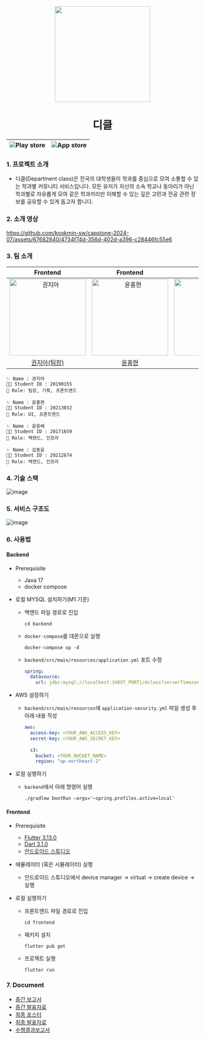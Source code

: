 <div align="center">
<img src="https://github.com/kookmin-sw/capstone-2024-07/assets/67682840/a6255c3f-ff7a-43b7-8e14-7e1199be3ac0" width="250px">
<h1>디클</h1>

| ![Play store](https://github.com/kookmin-sw/capstone-2024-07/assets/67682840/1d1f1759-112d-4aee-9e56-1ebc678ee82b) | ![App store](https://github.com/kookmin-sw/capstone-2024-07/assets/67682840/b497c251-fa9a-4880-ba53-05d32d3a519a) |
| ------------------------------------------------------------------------------------------------------------------ | ----------------------------------------------------------------------------------------------------------------- |

</div>


### 1. 프로젝트 소개
- 디클(Department class)은 전국의 대학생들이 학과를 중심으로 모여 소통할 수 있는 학과별 커뮤니티 서비스입니다. 모든 유저가 자신의 소속 학교나 동아리가 아닌 학과별로 자유롭게 모여 같은 학과끼리만 이해할 수 있는 깊은 고민과 전공 관련 정보를 공유할 수 있게 돕고자 합니다.

### 2. 소개 영상

https://github.com/kookmin-sw/capstone-2024-07/assets/67682840/4734f74d-356d-402d-a396-c28446fc55e6

### 3. 팀 소개

|                                                                         Frontend                                                                          |                                                                         Frontend                                                                          |                                                                          Backend                                                                          |                                                                          Backend                                                                          |
| :-------------------------------------------------------------------------------------------------------------------------------------------------------: | :-------------------------------------------------------------------------------------------------------------------------------------------------------: | :-------------------------------------------------------------------------------------------------------------------------------------------------------: | :-------------------------------------------------------------------------------------------------------------------------------------------------------: |
| <img src="https://github.com/kookmin-sw/capstone-2024-07/assets/83686088/20e5982d-d7b3-4dda-8762-74059308bb9c" width="200px;" height="200px;" alt="권지아"/> | <img src="https://github.com/kookmin-sw/capstone-2024-07/assets/83686088/ac277479-2e56-481a-ae39-196fea859597" width="200px;" height="200px;" alt="윤홍현"/> | <img src="https://github.com/kookmin-sw/capstone-2024-07/assets/83686088/e1e3d13b-7835-4d93-9f9d-89656ea54a4f" width="200px;" height="200px;" alt="윤웅배"/> | <img src="https://github.com/kookmin-sw/capstone-2024-07/assets/83686088/ad14a84b-6c9e-4866-92f0-2546c6be63d5" width="200px;" height="200px;" alt="김동윤"/> |
|                                                          [권지아(팀장)](https://github.com/jia5232/)                                                           |                                                            [윤홍현](https://github.com/hongbuly)                                                             |                                                            [윤웅배](https://github.com/devbelly)                                                             |                                                           [김동윤](https://github.com/zkxmdkdltm)                                                            |

```
✨ Name : 권지아
👩‍🎓 Student ID : 20190155
📌 Role: 팀장, 기획, 프론트엔드
```

```
✨ Name : 윤홍현
👩‍🎓 Student ID : 20213032
📌 Role: UI, 프론트엔드
```

```
✨ Name : 윤웅배
👩‍🎓 Student ID : 20171659
📌 Role: 백엔드, 인프라
```

```
✨ Name : 김동윤
👩‍🎓 Student ID : 20212674
📌 Role: 백엔드, 인프라
```

### 4. 기술 스택

![image](https://github.com/kookmin-sw/capstone-2024-07/assets/67682840/b9be449b-ddfe-44b8-99c6-93c1554ae7d3)


### 5. 서비스 구조도

![image](https://github.com/kookmin-sw/capstone-2024-07/assets/67682840/893f626b-ab39-46c2-bd12-a04ec68bbe69)


### 6. 사용법

#### Backend

- Prerequisite
    - Java 17
    - docker compose


- 로컬 MYSQL 설치하기(M1 기준)
    - 백엔드 파일 경로로 진입

      ```
      cd backend
      ```
    - `docker-compose`를 데몬으로 실행
      ```
      docker-compose up -d
      ```
    - `backend/src/main/resources/application.yml` 포트 수정
        ```yml
        spring:
          datasource:
            url: jdbc:mysql://localhost:{HOST_PORT}/dclass?serverTimezone=UTC
        ```

- AWS 설정하기
    - `backend/src/main/resources`에 `application-security.yml` 파일 생성 후 아래 내용 작성

       ```yml
       aws:
         access-key: <YOUR_AWS_ACCESS_KEY>
         secret-key: <YOUR_AWS_SECRET_KEY>
     
         s3:
           bucket: <YOUR_BUCKET_NAME>
           region: "ap-northeast-2"
       ```

- 로컬 실행하기
    - `backend`에서 아래 명령어 실행

      ```
      ./gradlew bootRun —args='—spring.profiles.active=local'
      ```


#### Frontend

- Prerequisite
    - [Flutter 3.13.0](https://docs.flutter.dev/get-started/install)
    - [Dart 3.1.0](https://dart.dev/get-dart)
    - [안드로이드 스튜디오](https://developer.android.com/codelabs/basic-android-kotlin-compose-install-android-studio?hl=ko#0)

- 에뮬레이터 (혹은 시뮬레이터) 실행
    - 안드로이드 스튜디오에서 device manager → virtual → create device → 실행

- 로컬 실행하기
    - 프론트엔드 파일 경로로 진입

      ```
      cd frontend
      ```
    - 패키지 설치

      ```
      flutter pub get
      ```
    - 프로젝트 실행

      ```
      flutter run
      ```
### 7. Document

- [중간 보고서](https://github.com/kookmin-sw/capstone-2024-07/files/15328640/default.pdf)
- [중간 발표자료](https://github.com/kookmin-sw/capstone-2024-07/files/15328685/default.pdf)
- [최종 포스터](https://github.com/kookmin-sw/capstone-2024-07/files/15303472/Decl_Capstone.pdf)
- [최종 발표자료](https://github.com/kookmin-sw/capstone-2024-07/files/15303501/7._._.pptx)
- [수행결과보고서](https://github.com/kookmin-sw/capstone-2024-07/files/15329735/default.pdf)